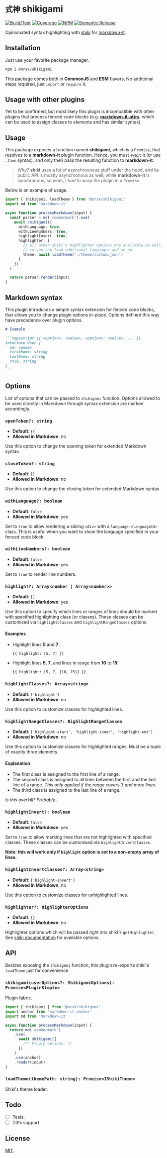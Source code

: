 # `式神` shikigami

[![Build/Test](https://img.shields.io/github/workflow/status/norskeld/shikigami/test?style=flat-square&colorA=22272d&colorB=22272d)](https://github.com/norskeld/shikigami/actions)
[![Coverage](https://img.shields.io/coveralls/github/norskeld/shikigami?style=flat-square&colorA=22272d&colorB=22272d)](https://coveralls.io/github/norskeld/shikigami)
[![NPM](https://img.shields.io/npm/v/@nrsk/shikigami?style=flat-square&colorA=22272d&colorB=22272d)](https://npm.im/@nrsk/shikigami)
[![Semantic Release](https://img.shields.io/static/v1?label=semantic&message=release&style=flat-square&colorA=22272d&colorB=22272d)](https://github.com/semantic-release/semantic-release)

Opinionated syntax highlighting with [shiki] for [markdown-it].

## Installation

Just use your favorite package manager.

```bash
npm i @nrsk/shikigami
```

This package comes both in **CommonJS** and **ESM** flavors. No additional steps required, just `import` or `require` it.

## Usage with other plugins

Yet to be confirmed, but most likely this plugin is incompatible with other plugins that process fenced code blocks (e.g. **[markdown-it-attrs]**, which can be used to assign classes to elements and has similar syntax).

## Usage

This package exposes a function named **shikigami**, which is a `Promise`, that resolves to a **markdown-it** plugin function. Hence, you must `await` it (or use `.then` syntax), and only then pass the resulting function to **markdown-it**.

> _Why?_ **shiki** uses a lot of asynchrounous stuff under the hood, and its public API is mostly asynchronous as well, while **markdown-it** is synchronous, so yeah, I _had_ to wrap the plugin in a `Promise`.

Below is an example of usage.

```typescript
import { shikigami, loadTheme } from '@nrsk/shikigami'
import md from 'markdown-it'

async function processMarkdown(input) {
  const parser = md('commonmark').use(
    await shikigami({
      withLanguage: true,
      withLineNumbers: true,
      highlightInvert: true,
      highlighter: {
        // All other shiki's highlighter options are available as well,
        // so you can load additional languages and so on.
        theme: await loadTheme('./theme/custom.json')
      }
    })
  )

  return parser.render(input)
}
```

## Markdown syntax

This plugin introduces a simple syntax extension for fenced code blocks, that allows you to change plugin options in-place. Options defined this way have precedence over plugin options.

````markdown
# Example

```typescript {{ <option>: <value>, <option>: <value>, ... }}
interface User {
  id: number
  firstName: string
  lastName: string
  role: string
}
```
````

## Options

List of options that can be passed to `shikigami` function. Options allowed to be used directly in Markdown through syntax extension are marked accordingly.

### `openToken?: string`

- **Default**: `{{`
- **Allowed in Markdown**: no

Use this option to change the opening token for extended Markdown syntax.

### `closeToken?: string`

- **Default**: `}}`
- **Allowed in Markdown**: no

Use this option to change the closing token for extended Markdown syntax.

### `withLanguage?: boolean`

- **Default**: `false`
- **Allowed in Markdown**: yes

Set to `true` to allow rendering a sibling `<div>` with a `language-<languageId>` class. This is useful when you want to show the language specified in your fenced code block.

### `withLineNumbers?: boolean`

- **Default**: `false`
- **Allowed in Markdown**: yes

Set to `true` to render line numbers.

### `highlight?: Array<number | Array<number>>`

- **Default**: `[]`
- **Allowed in Markdown**: yes

Use this option to specify which lines or ranges of lines should be marked with specified highlighting class (or classes). These classes can be customized via `highlightClasses` and `highlightRangeClasses` options.

#### Examples

- Highlight lines **5** and **7**:

  ```
  {{ highlight: [5, 7] }}
  ```

- Highlight lines **5**, **7**, and lines in range from **10** to **15**:

  ```
  {{ highlight: [5, 7, [10, 15]] }}
  ```

### `highlightClasses?: Array<string>`

- **Default**: `['highlight']`
- **Allowed in Markdown**: no

Use this option to customize classes for highlighted lines.

### `highlightRangeClasses?: HighlightRangeClasses`

- **Default**: `['highlight-start', 'highlight-inner', 'highlight-end']`
- **Allowed in Markdown**: no

Use this option to customize classes for highlighted ranges. Must be a tuple of exactly three elements.

#### Explanation

- The first class is assigned to the first line of a range.
- The second class is assigned to all lines between the first and the last line of a range. _This only applied if the range covers 3 and more lines._
- The third class is assigned to the last line of a range.

_Is this overkill? Probably..._

### `highlightInvert?: boolean`

- **Default**: `false`
- **Allowed in Markdown**: yes

Set to `true` to allow marking lines that are not highlighted with specified classes. These classes can be customised via `highlightInvertClasses`.

**Note: this will work only if `highlight` option is set to a non-empty array of lines.**

### `highlightInvertClasses?: Array<string>`

- **Default**: `['highlight-invert']`
- **Allowed in Markdown**: no

Use this option to customize classes for unhighlighted lines.

### `highlighter?: HighlighterOptions`

- **Default**: `{}`
- **Allowed in Markdown**: no

Highlighter options which will be passed right into shiki's `getHighlighter`. See [shiki documentation][shiki-docs] for available options.

## API

Besides exposing the `shikigami` function, this plugin re-exports shiki's `loadTheme` just for convenience.

### `shikigami(userOptions?: ShikigamiOptions): Promise<PluginSimple>`

Plugin fabric.

```typescript
import { shikigami } from '@nrsk/shikigami'
import anchor from 'markdown-it-anchor'
import md from 'markdown-it'

async function processMarkdown(input) {
  return md('commonmark')
    .use(
      await shikigami({
        /** Plugin options. */
      })
    )
    .use(anchor)
    .render(input)
}
```

### `loadTheme(themePath: string): Promise<IShikiTheme>`

Shiki's theme loader.

## Todo

- [ ] Tests.
- [ ] Diffs support.

## License

[MIT](LICENSE).

<!-- Links. -->

[shiki]: https://shiki.matsu.io
[markdown-it]: https://github.com/markdown-it/markdown-it
[markdown-it-attrs]: https://github.com/arve0/markdown-it-attrs
[shiki-docs]: https://shiki.matsu.io

